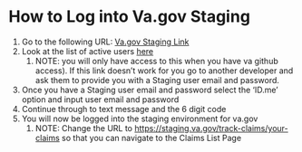 # How to Log into Va.gov Staging
1. Go to the following URL: [Va.gov Staging Link](https://staging.va.gov/)
2. Look at the list of active users [here](https://github.com/department-of-veterans-affairs/va.gov-team-sensitive/blob/master/Administrative/vagov-users/mvi-staging-users.csv)
    1. NOTE: you will only have access to this when you have va github access). If this link doesn’t work for you go to another developer and ask them to provide you with a Staging user email and password.
3. Once you have a Staging user email and password select the ‘ID.me’ option and input user email and password
4. Continue through to text message and the 6 digit code
5. You will now be logged into the staging environment for va.gov
    1. NOTE: Change the URL to https://staging.va.gov/track-claims/your-claims so that you can navigate to the Claims List Page
